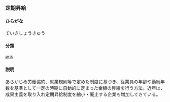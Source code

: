 <div style="display:none;">

## [あ行](securities-terms?id=あ行)
## [か行](securities-terms?id=か行)
## [さ行](securities-terms?id=さ行)
## [た行](securities-terms?id=た行)

</div>

### 定期昇給

#### ひらがな

ていきしょうきゅう

#### 分類

`経済`

#### 説明

あらかじめ労働協約、就業規則等で定めた制度に基づき、従業員の年齢や勤続年数を基準として一定の時期に自動的に定まった金額の昇給を行う方法。近年は、成果主義を取り入れ定期昇給制度を縮小・廃止する企業も増加してきている。

<div style="display:none;">

## [な行](securities-terms?id=な行)
## [は行](securities-terms?id=は行)
## [ま行](securities-terms?id=ま行)
## [や行](securities-terms?id=や行)
## [ら行](securities-terms?id=ら行)
## [わ行](securities-terms?id=わ行)
## [英数字・記号](securities-terms?id=英数字・記号)

</div>

